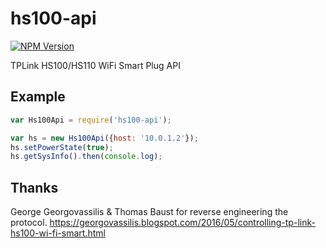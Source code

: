 # hs100-api
[![NPM Version](https://img.shields.io/npm/v/hs100-api.svg)](https://www.npmjs.com/package/hs100-api)

TPLink HS100/HS110 WiFi Smart Plug API

## Example
```javascript
var Hs100Api = require('hs100-api');

var hs = new Hs100Api({host: '10.0.1.2'});
hs.setPowerState(true);
hs.getSysInfo().then(console.log);
```

## Thanks
George Georgovassilis & Thomas Baust for reverse engineering the protocol.
https://georgovassilis.blogspot.com/2016/05/controlling-tp-link-hs100-wi-fi-smart.html
